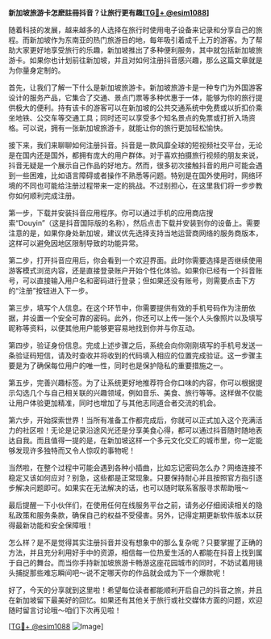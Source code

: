 **新加坡旅游卡怎麽註冊抖音？让旅行更有趣[[TG💪+ @esim1088](https://t.me/s/esim1088)]**

随着科技的发展，越来越多的人选择在旅行时使用电子设备来记录和分享自己的旅程。而新加坡作为东南亚的热门旅游目的地，每年吸引着成千上万的游客。为了帮助大家更好地享受旅行的乐趣，新加坡推出了多种便利服务，其中就包括新加坡旅游卡。如果你也计划前往新加坡，并且对如何注册抖音感兴趣，那么这篇文章就是为你量身定制的。

首先，让我们了解一下什么是新加坡旅游卡。新加坡旅游卡是一种专门为外国游客设计的服务产品，它集合了交通、景点门票等多种优惠于一体，能够为你的旅行提供极大的便利。持有该卡的游客可以在新加坡的公共交通系统中免费或以折扣价乘坐地铁、公交车等交通工具；同时还可以享受多个知名景点的免票或打折入场资格。可以说，拥有一张新加坡旅游卡，就能让你的旅行更加轻松愉快。

接下来，我们来聊聊如何注册抖音。抖音是一款风靡全球的短视频社交平台，无论是在国内还是国外，都拥有庞大的用户群体。对于喜欢拍摄旅行视频的朋友来说，抖音无疑是一个展示自己作品的好地方。然而，很多初次接触抖音的用户可能会遇到一些困难，比如语言障碍或者操作不熟悉等问题。特别是在国外使用时，网络环境的不同也可能给注册过程带来一定的挑战。不过别担心，在这里我们将一步步教你如何顺利完成注册。

第一步，下载并安装抖音应用程序。你可以通过手机的应用商店搜索“Douyin”（这是抖音国际版的名称），然后点击下载并安装到你的设备上。需要注意的是，如果你身处新加坡，建议优先选择支持当地运营商网络的服务商版本，这样可以避免因地区限制导致的功能异常。

第二步，打开抖音应用后，你会看到一个欢迎界面。此时你需要选择是否继续使用游客模式浏览内容，还是直接登录账户开始个性化体验。如果你已经有一个抖音账号，可以直接输入用户名和密码进行登录；但如果还没有账号，则需要点击下方的“注册”按钮进入下一步。

第三步，填写个人信息。在这个环节中，你需要提供有效的手机号码作为注册依据，并设置一个安全可靠的密码。此外，你还可以上传一张个人头像照片以及填写昵称等资料，以便其他用户能够更容易地找到你并与你互动。

第四步，验证身份信息。完成上述步骤之后，系统会向你刚刚填写的手机号发送一条验证码短信，请及时查收并将收到的代码填入相应的位置完成验证。这一步骤主要是为了确保每位用户的唯一性，同时也是保护隐私的重要措施之一。

第五步，完善兴趣标签。为了让系统更好地推荐符合你口味的内容，你可以根据提示勾选几个与自己相关联的兴趣领域，例如音乐、美食、旅行等等。这样做不仅能让用户体验更加精准，同时也增加了与其他志同道合者交流的机会。

第六步，开始探索世界！当所有准备工作都完成后，你就可以正式加入这个充满活力的社区啦！无论是记录沿途风光还是分享美食心得，都可以通过抖音随时随地表达自我。而且值得一提的是，在新加坡这样一个多元文化交汇的城市里，你一定能够发现许多独特而又令人惊叹的事物呢！

当然啦，在整个过程中可能会遇到各种小插曲，比如忘记密码怎么办？网络连接不稳定又该如何应对？别急，这些都是正常现象。只要保持耐心并且按照官方指引逐步解决问题即可。如果实在无法解决的话，也可以随时联系客服寻求帮助哦～

最后提醒一下小伙伴们，在使用任何在线服务平台之前，请务必仔细阅读相关的隐私政策和服务条款，确保自己的权益不受侵害。另外，记得定期更新软件版本以获得最新功能和安全保障哦！

怎么样？是不是觉得其实注册抖音并没有想象中的那么复杂呢？只要掌握了正确的方法，并且充分利用好手中的资源，相信每一位热爱生活的人都能在抖音上找到属于自己的舞台。而当你手持新加坡旅游卡畅游这座花园城市的同时，不妨试着用镜头捕捉那些难忘瞬间吧～说不定哪天你的作品就会成为下一个爆款呢！

好了，今天的分享就到这里啦！希望每位读者都能顺利开启自己的抖音之旅，并且在新加坡留下最美好的回忆。如果还有其他关于旅行或社交媒体方面的问题，欢迎随时留言讨论哦～咱们下次再见啦！

[[TG💪+ @esim1088](https://t.me/s/esim1088) ![Image](https://i.postimg.cc/4NQfJmqS/Snipaste-2025-05-13-00-14-12.png)]